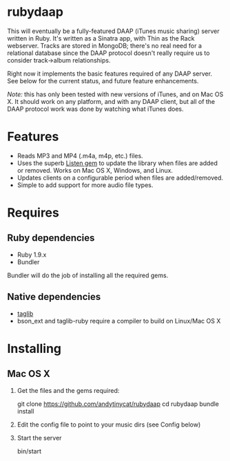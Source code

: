 rubydaap
========

This will eventually be a fully-featured DAAP (iTunes music sharing)
server written in Ruby. It's written as a Sinatra app, with Thin as
the Rack webserver. Tracks are stored in MongoDB; there's no
real need for a relational database since the DAAP protocol doesn't
really require us to consider track->album relationships.

Right now it implements the basic features required of any DAAP server.
See below for the current status, and future feature enhancements.

*Note:* this has only been tested with new versions of iTunes, and
on Mac OS X. It should work on any platform, and with any DAAP client,
but all of the DAAP protocol work was done by watching what iTunes does.

Features
========

- Reads MP3 and MP4 (.m4a, m4p, etc.) files.
- Uses the superb [Listen gem](https://github.com/guard/listen) to update 
  the library when files are added or removed. Works on Mac OS X, Windows, and Linux.
- Updates clients on a configurable period when files are added/removed.
- Simple to add support for more audio file types.

Requires
========
 
Ruby dependencies
-----------------

- Ruby 1.9.x
- Bundler

Bundler will do the job of installing all the required gems.

Native dependencies
-------------------

- [taglib](http://taglib.github.com/)
- bson_ext and taglib-ruby require a compiler to build on Linux/Mac OS X

Installing
==========

Mac OS X
--------
    
1) Get the files and the gems required:

    git clone https://github.com/andytinycat/rubydaap
    cd rubydaap
    bundle install

2) Edit the config file to point to your music dirs (see Config below)

3) Start the server

    bin/start
